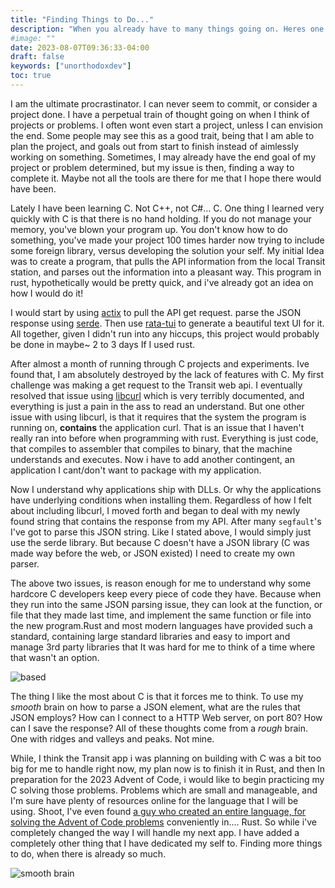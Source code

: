 ```yaml
---
title: "Finding Things to Do..."
description: "When you already have to many things going on. Heres one more thing you have too build"
#image: ""
date: 2023-08-07T09:36:33-04:00
draft: false
keywords: ["unorthodoxdev"]
toc: true
---
```


I am the ultimate procrastinator. I can never seem to commit, or consider a project done. I have a perpetual train of thought going on when I think of projects or problems. I often wont even start a project, unless I can envision the end. Some people may see this as a good trait, being that I am able to plan the project, and goals out from start to finish instead of aimlessly working on something. Sometimes, I may already have the end goal of my project or problem determined, but my issue is then, finding a way to complete it. Maybe not all the tools are there for me that I hope there would have been.

Lately I have been learning C. Not C++, not C#... C. One thing I learned very quickly with C is that there is no hand holding. If you do not manage your memory, you've blown your program up. You don't know how to do something, you've made your project 100 times harder now trying to include some foreign library, versus developing the solution your self. My initial Idea was to create a program, that pulls the API information from the local Transit station, and parses out the information into a pleasant way. This program in rust, hypothetically would be pretty quick, and i've already got an idea on how I would do it!

I would start by using [actix](github.com/actix/actix) to pull the API get request. parse the JSON response using [serde](serde.rs). Then use  [rata-tui](https://github.com/ratatui-org/ratatui) to generate a beautiful text UI for it. All together, given I didn't run into any hiccups, this project would probably be done in maybe~ 2 to 3 days If I used rust.

After almost a month of running through C projects and experiments. Ive found that, I am absolutely destroyed by the lack of features with C. My first challenge was making a get request to the Transit web api. I eventually resolved that issue using [libcurl](https://curl.se/libcurl/) which is very terribly documented, and everything is just a pain in the ass to read an understand. But one other issue with using libcurl, is that it requires that the system the program is running on, **contains** the application curl. That is an issue that I haven't really ran into before when programming with rust. Everything is just code, that compiles to assembler that compiles to binary, that the machine understands and executes. Now i have to add another contingent, an application I cant/don't want to package with my application.

Now I understand why applications ship with  DLLs. Or why the applications have underlying conditions when installing them. Regardless of how I felt about including libcurl, I moved forth and began to deal with my newly found string that contains the response from my API. After many `segfault`'s I've got to parse this JSON string. Like I stated above, I would simply just use the serde library. But because C doesn't have a JSON library (C was made way before the web, or JSON existed) I need to create my own parser.


The above two issues, is reason enough for me to understand why some hardcore C developers keep every piece of code they have. Because when they run into the same JSON parsing issue, they can look at the function, or file that they made last time, and implement the same function or file into the new program.Rust and most modern languages have provided such a standard, containing large standard libraries and easy to import and manage 3rd party libraries that It was hard for me to think of a time where that wasn't an option.

![based](https://i.imgflip.com/4exi8f.jpg)

The thing I like the most about C is that it forces me to think. To use my *smooth* brain on how to parse a JSON element, what are the rules that JSON employs? How can I connect to a HTTP Web server, on port 80? How can I save the response? All of these thoughts come from a *rough* brain. One with ridges and valleys and peaks. Not mine.


While, I think the Transit app i was planning on building with C was a bit too big for me to handle right now, my plan now is to finish it in Rust, and then In preparation for the 2023 Advent of Code, i would like to begin practicing my C solving those problems. Problems which are small and manageable, and I'm sure have plenty of resources online for the language that I will be using. Shoot, I've even found [a guy who created an entire language, for solving the Advent of Code problems](https://github.com/betaveros/noulith) conveniently in.... Rust. So while i've completely changed the way I will handle my next app. I have added a completely other thing that I have dedicated my self to. Finding more things to do, when there is already so much.

![smooth brain](https://i.imgflip.com/56pjdz.jpg)
